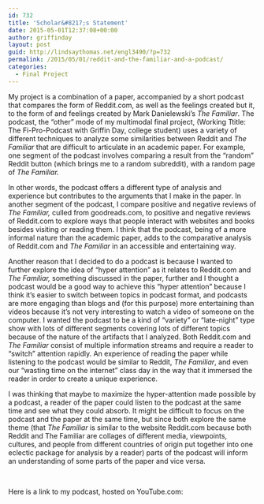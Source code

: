 ```yaml
---
id: 732
title: 'Scholar&#8217;s Statement'
date: 2015-05-01T12:37:08+00:00
author: griffinday
layout: post
guid: http://lindsaythomas.net/engl3490/?p=732
permalink: /2015/05/01/reddit-and-the-familiar-and-a-podcast/
categories:
  - Final Project
---
```

My project is a combination of a paper, accompanied by a short podcast that compares the form of Reddit.com, as well as the feelings created but it, to the form of and feelings created by Mark Danielewski’s _The Familiar_. The podcast, the “other” mode of my multimodal final project, (Working Ttitle: The Fi-Pro-Podcast with Griffin Day, college student) uses a variety of different techniques to analyze some similarities between Reddit and _The Familiar_ that are difficult to articulate in an academic paper. For example, one segment of the podcast involves comparing a result from the “random” Reddit button (which brings me to a random subreddit), with a random page of _The Familiar._ 

In other words, the podcast offers a different type of analysis and experience but contributes to the arguments that I make in the paper. In another segment of the podcast, I compare positive and negative reviews of _The Familiar,_ culled from goodreads.com, to positive and negative reviews of Reddit.com to explore ways that people interact with websites and books besides visiting or reading them. I think that the podcast, being of a more informal nature than the academic paper, adds to the comparative analysis of Reddit.com and _The Familiar_ in an accessible and entertaining way.

Another reason that I decided to do a podcast is because I wanted to further explore the idea of “hyper attention” as it relates to Reddit.com and _The Familiar,_ something discussed in the paper, further and I thought a podcast would be a good way to achieve this “hyper attention” because I think it’s easier to switch between topics in podcast format, and podcasts are more engaging than blogs and (for this purpose) more entertaining than videos because it’s not very interesting to watch a video of someone on the computer. I wanted the podcast to be a kind of “variety” or “late-night” type show with lots of different segments covering lots of different topics because of the nature of the artifacts that I analyzed. Both Reddit.com and _The Familiar_ consist of multiple information streams and require a reader to “switch” attention rapidly. An experience of reading the paper while listening to the podcast would be similar to Reddit, _The Familiar_, and even our “wasting time on the internet” class day in the way that it immersed the reader in order to create a unique experience.

I was thinking that maybe to maximize the hyper-attention made possible by a podcast, a reader of the paper could listen to the podcast at the same time and see what they could absorb. It might be difficult to focus on the podcast and the paper at the same time, but since both explore the same theme (that _The Familiar_ is similar to the website Reddit.com because both Reddit and The Familiar are collages of different media, viewpoints, cultures, and people from different countries of origin put together into one eclectic package for analysis by a reader) parts of the podcast will inform an understanding of some parts of the paper and vice versa.

&nbsp;

Here is a link to my podcast, hosted on YouTube.com:

&nbsp;